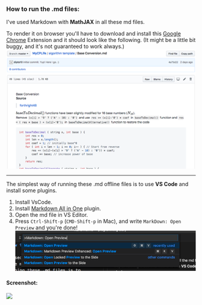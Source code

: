 ### How to run the .md files:

I've used Markdown with **MathJAX** in all these md files.

To render it on browser you'll have to download and install this [Google Chrome](https://chrome.google.com/webstore/detail/mathjax-plugin-for-github/ioemnmodlmafdkllaclgeombjnmnbima/related?hl=en) Extension and it should look like the following. (It might be a little bit buggy, and it's not guaranteed to work always.)
![](/imgMD/img5.png)

---

The simplest way of running these .md offline files is to use **VS Code** and install some plugins.

1.  Install VsCode.
2.  Install [Markdown All in One](https://marketplace.visualstudio.com/items?itemName=yzhang.markdown-all-in-one) plugin.
3.  Open the md file in VS Editor.
4.  Press `Ctrl-Shift-p` (`CMD-Shift-p` in Mac), and write `MarkDown: Open Preview` and you're done! <br>![](/imgMD/img3.png)

#### Screenshot:

![](algorithm%20template/imgMD/img4.png)
